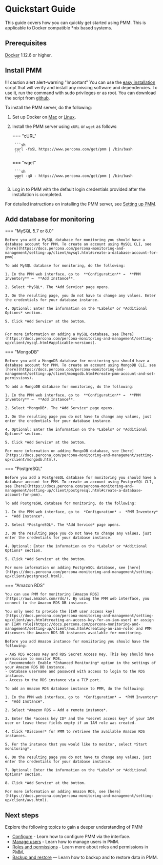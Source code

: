 # Quickstart Guide


This guide covers how you can quickly get started using PMM. This is applicable to Docker compatible *nix based systems.


## Prerequisites

[Docker](https://docs.docker.com/engine/install/) 1.12.6 or higher.


## Install PMM

!!! caution alert alert-warning "Important"
    You can use the [easy installation](https://docs.percona.com/percona-monitoring-and-management/setting-up/server/easy-install.html) script that will verify and install any missing software and dependencies. To use it, run the command with sudo privileges or as root.
    You can download the script from [github](https://github.com/percona/pmm/blob/main/get-pmm.sh).

To install the PMM server, do the following:

1. Set up Docker on [Mac](https://docs.docker.com/docker-for-mac/install) or [Linux](https://docs.docker.com/install/linux/docker-ce/ubuntu).

2. Install the PMM server using `cURL` or `wget` as follows:


    === "cURL"

        ```sh
        curl -fsSL https://www.percona.com/get/pmm | /bin/bash
        ```

    === "wget"

        ```sh
        wget -qO - https://www.percona.com/get/pmm | /bin/bash    
        ```

3. Log in to PMM with the default login credentials provided after the installation is completed.

For detailed instructions on installing the PMM server, see [Setting up PMM](https://docs.percona.com/percona-monitoring-and-management/setting-up/server/index.html).

## Add database for monitoring

=== "MySQL 5.7 or 8.0"

    Before you add a MySQL database for monitoring you should have a database account for PMM. To create an account using MySQL CLI, see [here](https://docs.percona.com/percona-monitoring-and-management/setting-up/client/mysql.html#create-a-database-account-for-pmm).

    To add MySQL database for monitoring, do the following:

    1. In the PMM web interface, go to  **Configuration** →  **PMM Inventory** →  **Add Instance**.

    2. Select *MySQL*. The *Add Service* page opens.

    3. On the resulting page, you do not have to change any values. Enter the credentials for your database instance.

    4. Optional: Enter the information on the *Labels* or *Additional Options* section. 

    5. Click *Add Service* at the bottom.


    For more information on adding a MySQL database, see [here](https://docs.percona.com/percona-monitoring-and-management/setting-up/client/mysql.html#applicable-versions).

=== "MongoDB"

    Before you add a MongoDB database for monitoring you should have a database account for PMM. To create an account using MongoDB CLI, see [here](https://docs.percona.com/percona-monitoring-and-management/setting-up/client/mongodb.html#create-pmm-account-and-set-permissions).

    To add a MongoDB database for monitoring, do the following:

    1. In the PMM web interface, go to  **Configuration** →  **PMM Inventory** →  **Add Instance**.

    2. Select *MongoDB*. The *Add Service* page opens.

    3. On the resulting page you do not have to change any values, just enter the credentials for your database instance.

    4. Optional: Enter the information on the *Labels* or *Additional Options* section. 

    5. Click *Add Service* at the bottom.

    For more information on adding MongoDB database, see [here](https://docs.percona.com/percona-monitoring-and-management/setting-up/client/mongodb.html).

=== "PostgreSQL"

    Before you add a PostgreSQL database for monitoring you should have a database account for PMM. To create an account using PostgreSQL CLI, see [here](https://docs.percona.com/percona-monitoring-and-management/setting-up/client/postgresql.html#create-a-database-account-for-pmm).

    To add PostgreSWL database for monitoring, do the following:

    1. In the PMM web interface, go to  *Configuration* →  *PMM Inventory* →  *Add Instance*.

    2. Select *PostgreSQL*. The *Add Service* page opens.

    3. On the resulting page you do not have to change any values, just enter the credentials for your database instance.

    4. Optional: Enter the information on the *Labels* or *Additional Options* section. 

    5. Click *Add Service* at the bottom.

    For more information on adding PostgreSQL database, see [here](https://docs.percona.com/percona-monitoring-and-management/setting-up/client/postgresql.html).

=== "Amazon RDS"

    You can use PMM for monitoring [Amazon RDS](https://aws.amazon.com/rds/). By using the PMM web interface, you connect to the Amazon RDS DB instance. 

    You only need to provide the [IAM user access key](https://docs.percona.com/percona-monitoring-and-management/setting-up/client/aws.html#creating-an-access-key-for-an-iam-user) or assign an [IAM role](https://docs.percona.com/percona-monitoring-and-management/setting-up/client/aws.html#creating-an-iam-role) and PMM discovers the Amazon RDS DB instances available for monitoring.

    Before you add Amazon instance for moniitoring you should have the following:

    - AWS RDS Access Key and RDS Secret Access Key. This key should have permission to monitor RDS.
    - Recommended: Enable *Enhanced Monitoring* option in the settings of your Amazon RDS DB instance.
    - Database username and password with access to login to the RDS instance.
    - Access to the RDS instance via a TCP port.

    To add an Amazon RDS database instance to PMM, do the following:

    1. In the PMM web interface, go to  *Configuration* →  *PMM Inventory* →  *Add Instance*.

    2. Select *Amazon RDS – Add a remote instance*.

    3. Enter the *access key ID* and the *secret access key* of your IAM user or leave these fields empty if an IAM role was created.

    4. Click *Discover* for PMM to retrieve the available Amazon RDS instances.

    5. For the instance that you would like to monitor, select *Start monitoring*.

    6. On the resulting page you do not have to change any values, just enter the credentials for your database instance.

    7. Optional: Enter the information on the *Labels* or *Additional Options* section. 

    8. Click *Add Service* at the bottom.

    For more information on adding Amazon RDS, see [here](https://docs.percona.com/percona-monitoring-and-management/setting-up/client/aws.html).


## Next steps

Explore the following topics to gain a deeper understanding of PMM:

- [Configure](how-to/configure.md) - Learn how to configure PMM via the interface.
- [Manage users](how-to/manage-users.md) - Learn how to manage users in PMM.
- [Roles and permissions](get-started/roles-and-permissions/index.md) - Learn more about roles and permissions in PMM.
- [Backup and restore](get-started/backup/index.md) — Learn how to backup and to restore data in PMM.




